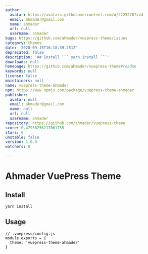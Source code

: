 ```yaml
---
author:
  avatar: https://avatars.githubusercontent.com/u/2225278?v=4
  email: ahmader@gmail.com
  name: ahmader
  url: null
  username: ahmader
bugs: https://github.com/ahmader/vuepress-theme/issues
category: themes
date: '2020-09-15T16:18:39.251Z'
deprecated: false
description: '## Install ``` yarn install ```'
downloads: null
homepage: https://github.com/ahmader/vuepress-theme#readme
keywords: null
license: false
maintainers: null
name: vuepress-theme-ahmader
npm: https://www.npmjs.com/package/vuepress-theme-ahmader
publisher:
  avatar: null
  email: ahmader@gmail.com
  name: null
  url: null
  username: ahmader
repository: https://github.com/ahmader/vuepress-theme
score: 0.47956256217061755
stars: 0
unstable: false
version: 1.0.9
watchers: 0

---
```


# Ahmader VuePress Theme

## Install
```
yarn install
```

## Usage
```
// .vuepress/config.js
module.exports = {
  theme: 'vuepress-theme-ahmader'
}
```
